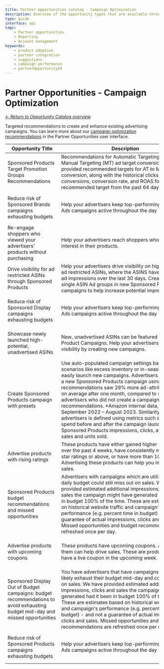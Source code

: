 ```yaml
---
title: Partner opportunities catalog - Campaign Optimization
description: Overview of the opportunity types that are available through the Partner Opportunities API, with descriptions of rationale for each.
type: guide
interface: api
tags:
    - Partner opportunities
    - Reporting
    - Account management
keywords:
    - product adoption
    - partner integration
    - suggestions
    - campaign performance
    - partnerOpportunityId
---
```


# Partner Opportunities - Campaign Optimization

[*← Return to Opportunity Catalog overview*](guides/recommendations/partner-opportunities/catalog/overview)

Targeted recommendations to create and enhance existing advertising campaigns. You can learn more about our [campaign optimization recommendations](https://advertising.amazon.com/partner-network/growth/opportunities/types/CAMPAIGN_OPTIMIZATION) in the Partner Opportunities user interface.

| <div style="min-width: 160px;">Opportunity Title</div> | <div style="min-width: 420px;">Description</div> | Opportunity ID |
| --- | --- | --- |
| Sponsored Products Target Promotion Groups Recommendations	|Recommendations for Automatic Targeting (AT) to Manual Targeting (MT) ad target conversions. We have provided recommended targets for AT to MT conversion, along with the historical clicks, conversions, conversion rate, and ROAS for the recommended target from the past 64 days.	|amzn1.ads-partner1.opportunity.<br/>16ae4f60-c6d4-4b43-a343-48056c1d1147	|
| Reduce risk of Sponsored Brands campaigns exhausting budgets	|Help your advertisers keep top-performing Sponsored Ads campaigns active throughout the day	|amzn1.ads-partner1.opportunity.<br/>290d8c4c-bdb0-4d2f-bb56-fee09b81f991	|
| Re-engage shoppers who viewed your advertisers' products without purchasing	|Help your advertisers reach shoppers who show interest in their products.	|amzn1.ads-partner1.opportunity.<br/>4f89ff1b-a253-4357-a22d-355cd618bd45	|
| Drive visibility for ad restricted ASINs through Sponsored Products	|Help your advertisers drive visibility on high-potential ad restricted ASINs, where the ASINS have sales but no ad impressions over the last 30 days. Create new single ASIN Ad groups in new Sponsored Product campaigns to help increase potential impressions.	|amzn1.ads-partner1.opportunity.<br/>6240edd9-113a-447f-ab93-2ad0188ca43a	|
| Reduce risk of Sponsored Display campaigns exhausting budgets	|Help your advertisers keep top-performing Sponsored Ads campaigns active throughout the day	|amzn1.ads-partner1.opportunity.<br/>94f5764b-1a14-4288-8039-84f7d8158068	|
| Showcase newly launched high-potential, unadvertised ASINs	|New, unadvertised ASINs can be featured in Sponsored Product Campaigns. Help your advertisers drive visibility by creating new campaigns.	|amzn1.ads-partner1.opportunity.<br/>9cf2584f-83c1-4a4d-9952-718b3d28476d	|
| Create Sponsored Products campaign with presets	|Use auto-populated campaign settings based on ASIN scenarios like excess inventory or in-season ASINs to easily launch new campaigns. Advertisers who created a new Sponsored Products campaign using preset recommendations saw 29% more ad-attributed sales on average after one month, compared to similar \* advertisers who did not create a campaign with preset recommendations.  \*Amazon internal data, WW, September 2022 – August 2023. Similarity between advertisers is defined using metrics such as level of ad spend before and after the campaign launch, Sponsored Products impressions, clicks, attributed sales and units sold.	|amzn1.ads-partner1.opportunity.<br/>022290b9-7f6d-4257-8e2e-3ed4bb821180	|
| Advertise products with rising ratings	|These products have either gained higher star ratings over the past 4 weeks, have consistently maintained 4-star ratings or above, or have more than 100 ratings. Advertising these products can help you increase sales.	|amzn1.ads-partner1.opportunity.<br/>74ed8b46-c32d-4178-8f7e-b54a9effa3e8	|
| Sponsored Products budget recommendations and missed opportunities	|Advertisers with campaigns which are utilizing their full daily budget could still miss out on sales. We have provided estimated additional impressions, clicks and sales the campaign might have generated had it been in budget 100% of the time. These are estimates based on historical website traffic and campaign's performance (e.g. percent time in budget) - and not a guarantee of actual impressions, clicks and sales. Missed opportunities and budget recommendations are refreshed once per day.	|amzn1.ads-partner1.opportunity.<br/>e3f2c89c-2189-4db6-b0a9-20e2ebf4c5be	|
| Advertise products with upcoming coupons	|These products have upcoming coupons. Advertising them can help drive sales. These are products that will have a live coupon in the upcoming week.	|amzn1.ads-partner1.opportunity.<br/>f1830672-6aa6-4cbf-848e-7dc50a9bc066	|
| Sponsored Display Out of Budget campaigns: budget recommendations to avoid exhausting budget mid-day and missed opportunities	|You have advertisers that have campaigns that will likely exhaust their budget mid-day and could miss out on sales. We have provided estimated additional impressions, clicks and sales the campaign might have generated had it been in budget 100% of the time. These are estimates based on historical website traffic and campaign's performance (e.g. percent time in budget) - and not a guarantee of actual impressions, clicks and sales. Missed opportunities and budget recommendations are refreshed once per day.	|amzn1.ads-partner1.opportunity.<br/>f8b6adab-af38-457f-9f24-7a903e5fd93d	|
| Reduce risk of Sponsored Products campaigns exhausting budgets	|Help your advertisers keep top-performing Sponsored Ads campaigns active throughout the day	|amzn1.ads-partner1.opportunity.<br/>880a31ad-d5ee-4097-8f23-f89c5e1ffb3f	|

